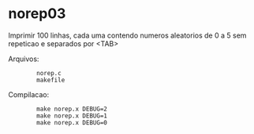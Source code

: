 # norep03
Imprimir 100 linhas, cada uma contendo numeros aleatorios de 0 a 5 sem repeticao e separados por &lt;TAB>

Arquivos:


            norep.c
            makefile

Compilacao:


            make norep.x DEBUG=2
            make norep.x DEBUG=1
            make norep.x DEBUG=0


